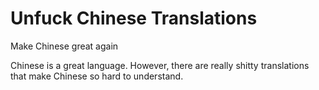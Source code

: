 # Unfuck Chinese Translations
Make Chinese great again

Chinese is a great language. However, there are really shitty translations that make Chinese so hard to understand.
